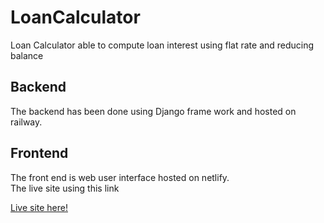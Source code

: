 # LoanCalculator
Loan Calculator able to compute loan interest using flat rate and reducing balance

## Backend
The backend has been done using Django frame work and hosted on railway.



## Frontend

The front end is web user interface hosted on netlify.    
The live site using this link

[Live site here!](https://loancalculatorweb.netlify.app)